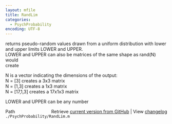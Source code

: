 ```yaml
---
layout: mfile
title: RandLim
categories:
  - PsychProbability
encoding: UTF-8
---
```


returns pseudo-random values drawn from a uniform distribution with lower  
and upper limits LOWER and UPPER.  
LOWER and UPPER can also be matrices of the same shape as rand(N) would  
create  

N is a vector indicating the dimensions of the output:  
  N = [3]      creates a    3x3 matrix  
  N = [1,3]    creates a    1x3 matrix  
  N = [17,1,3] creates a 17x1x3 matrix  

LOWER and UPPER can be any number  


<div class="code_header" style="text-align:right;">
  <span style="float:left;">Path&nbsp;&nbsp;</span> <span class="counter">Retrieve <a href=
  "https://raw.github.com/Psychtoolbox-3/Psychtoolbox-3/beta/./PsychProbability/RandLim.m">current version from GitHub</a> | View <a href=
  "https://github.com/Psychtoolbox-3/Psychtoolbox-3/commits/beta/./PsychProbability/RandLim.m">changelog</a></span>
</div>
<div class="code">
  <code>./PsychProbability/RandLim.m</code>
</div>

